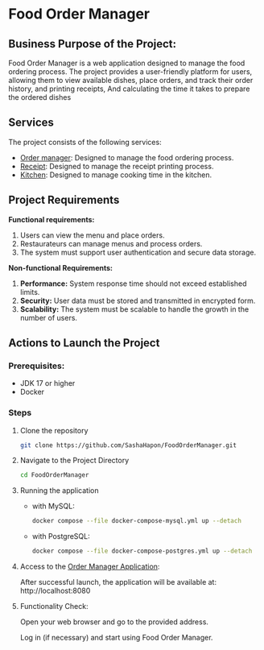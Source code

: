 # Food Order Manager

## Business Purpose of the Project:

Food Order Manager is a web application designed to manage the food ordering process.
The project provides a user-friendly platform for users, allowing them to view available dishes,
place orders, and track their order history, and printing receipts,
And calculating the time it takes to prepare the ordered dishes

## Services

The project consists of the following services:

- [Order manager](order-manager/README.md): Designed to manage the food ordering process.
- [Receipt](receipt-service/README.md): Designed to manage the receipt printing process.
- [Kitchen](kitchen-service/README.md): Designed to manage cooking time in the kitchen.

## Project Requirements

**Functional requirements:**

1. Users can view the menu and place orders.
2. Restaurateurs can manage menus and process orders.
3. The system must support user authentication and secure data storage.

**Non-functional Requirements:**

1. **Performance:** System response time should not exceed established limits.
2. **Security:** User data must be stored and transmitted in encrypted form.
3. **Scalability:** The system must be scalable to handle the growth in the number of users.

## Actions to Launch the Project

### Prerequisites:

- JDK 17 or higher
- Docker

### Steps

1. Clone the repository

   ```bash
   git clone https://github.com/SashaHapon/FoodOrderManager.git
   ````

2. Navigate to the Project Directory

   ```bash
   cd FoodOrderManager
   ```

3. Running the application

    - with MySQL:

      ```bash
      docker compose --file docker-compose-mysql.yml up --detach
      ```

    - with PostgreSQL:

      ```bash
      docker compose --file docker-compose-postgres.yml up --detach
      ```

4. Access to the [Order Manager Application](order-manager):

   After successful launch, the application will be available at: http://localhost:8080

5. Functionality Check:

   Open your web browser and go to the provided address.

   Log in (if necessary) and start using Food Order Manager.
